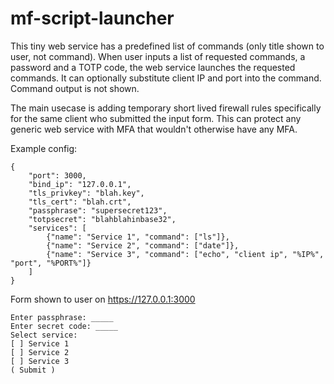 # mf-script-launcher

This tiny web service has a predefined list of commands (only title shown to user, not command). When user inputs a list of requested commands, a password and a TOTP code, the web service launches the requested commands. It can optionally substitute client IP and port into the command. Command output is not shown.  

The main usecase is adding temporary short lived firewall rules specifically for the same client who submitted the input form. This can protect any generic web service with MFA that wouldn't otherwise have any MFA.  

Example config:
```
{
    "port": 3000,
    "bind_ip": "127.0.0.1",
    "tls_privkey": "blah.key",
    "tls_cert": "blah.crt",
    "passphrase": "supersecret123",
    "totpsecret": "blahblahinbase32",
    "services": [
        {"name": "Service 1", "command": ["ls"]},
        {"name": "Service 2", "command": ["date"]},
        {"name": "Service 3", "command": ["echo", "client ip", "%IP%", "port", "%PORT%"]}
    ]
}
```

Form shown to user on https://127.0.0.1:3000  
```
Enter passphrase: _____
Enter secret code: _____
Select service:
[ ] Service 1
[ ] Service 2
[ ] Service 3
( Submit )
```

